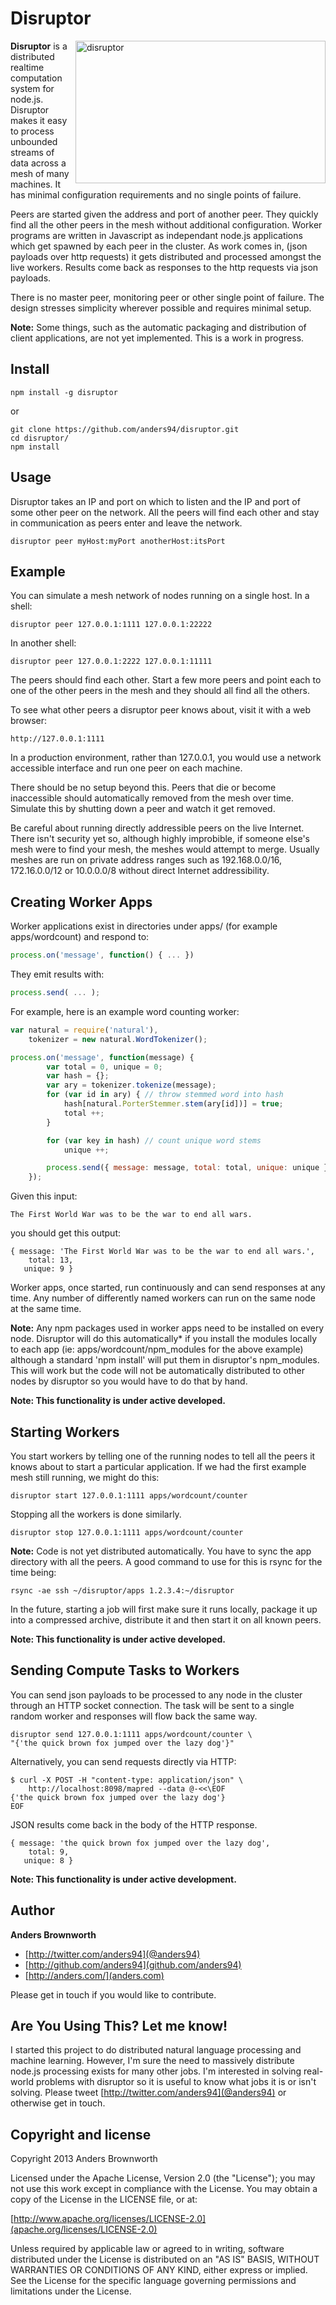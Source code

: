 Disruptor
=========

<img src="http://anders.com/1offs/disruptor.png" width="400" height="228" alt="disruptor" align="right" />

**Disruptor** is a distributed realtime computation system for node.js. Disruptor makes it
easy to process unbounded streams of data across a mesh of many machines. It has minimal 
configuration requirements and no single points of failure.

Peers are started given the address and port of another peer. They quickly find all the other peers 
in the mesh without additional configuration. Worker programs are written in Javascript as 
independant node.js applications which get spawned by each peer in the cluster. As work comes in, 
(json payloads over http requests) it gets distributed and processed amongst the live workers. 
Results come back as responses to the http requests via json payloads.

There is no master peer, monitoring peer or other single point of failure. The design stresses 
simplicity wherever possible and requires minimal setup.

**Note:** Some things, such as the automatic packaging and distribution of client applications, 
are not yet implemented. This is a work in progress.

Install
-----
    npm install -g disruptor

or

    git clone https://github.com/anders94/disruptor.git
    cd disruptor/
    npm install

Usage
-----
Disruptor takes an IP and port on which to listen and the IP and port of some other peer on the 
network. All the peers will find each other and stay in communication as peers enter and leave 
the network.

    disruptor peer myHost:myPort anotherHost:itsPort

Example
-------
You can simulate a mesh network of nodes running on a single host. In a shell:

    disruptor peer 127.0.0.1:1111 127.0.0.1:22222

In another shell:

    disruptor peer 127.0.0.1:2222 127.0.0.1:11111

The peers should find each other. Start a few more peers and point each to one of the other peers in 
the mesh and they should all find all the others.

To see what other peers a disruptor peer knows about, visit it with a web browser:

    http://127.0.0.1:1111

In a production environment, rather than 127.0.0.1, you would use a network accessible interface
and run one peer on each machine.

There should be no setup beyond this. Peers that die or become inaccessible should automatically 
removed from the mesh over time. Simulate this by shutting down a peer and watch it get removed.

Be careful about running directly addressible peers on the live Internet. There isn't security 
yet so, although highly improbible, if someone else's mesh were to find your mesh, the meshes 
would attempt to merge. Usually meshes are run on private address ranges such as 192.168.0.0/16, 
172.16.0.0/12 or 10.0.0.0/8 without direct Internet addressibility.

Creating Worker Apps
--------------------
Worker applications exist in directories under apps/ (for example apps/wordcount) and respond to:

```javascript
process.on('message', function() { ... }) 
```

They emit results with:

```javascript
process.send( ... );
```

For example, here is an example word counting worker:

```javascript
var natural = require('natural'),
    tokenizer = new natural.WordTokenizer();

process.on('message', function(message) {
        var total = 0, unique = 0;
        var hash = {};
        var ary = tokenizer.tokenize(message);
        for (var id in ary) { // throw stemmed word into hash
            hash[natural.PorterStemmer.stem(ary[id])] = true;
            total ++;
        }

        for (var key in hash) // count unique word stems
            unique ++;

        process.send({ message: message, total: total, unique: unique });
    });
```

Given this input:
```
The First World War was to be the war to end all wars.
```

you should get this output:
```
{ message: 'The First World War was to be the war to end all wars.',
    total: 13,
   unique: 9 }
```

Worker apps, once started, run continuously and can send responses at any time. Any number
of differently named workers can run on the same node at the same time.

**Note:** Any npm packages used in worker apps need to be installed on every node. Disruptor
will do this automatically* if you install the modules locally to each app (ie: 
apps/wordcount/npm_modules for the above example) although a standard 'npm install' will put 
them in disruptor's npm_modules. This will work but the code will not be automatically 
distributed to other nodes by disruptor so you would have to do that by hand.

**Note: This functionality is under active developed.**

Starting Workers
----------------
You start workers by telling one of the running nodes to tell all the peers it knows about to start
a particular application. If we had the first example mesh still running, we might do this:

    disruptor start 127.0.0.1:1111 apps/wordcount/counter

Stopping all the workers is done similarly.

    disruptor stop 127.0.0.1:1111 apps/wordcount/counter

**Note:** Code is not yet distributed automatically. You have to sync the app directory with
all the peers. A good command to use for this is rsync for the time being:

    rsync -ae ssh ~/disruptor/apps 1.2.3.4:~/disruptor

In the future, starting a job will first make sure it runs locally, package it up into a 
compressed archive, distribute it and then start it on all known peers.

**Note: This functionality is under active developed.**

Sending Compute Tasks to Workers
--------------------------------
You can send json payloads to be processed to any node in the cluster through an HTTP socket
connection. The task will be sent to a single random worker and responses will flow back the 
same way.

    disruptor send 127.0.0.1:1111 apps/wordcount/counter \
    "{'the quick brown fox jumped over the lazy dog'}"

Alternatively, you can send requests directly via HTTP:

    $ curl -X POST -H "content-type: application/json" \
        http://localhost:8098/mapred --data @-<<\EOF
    {'the quick brown fox jumped over the lazy dog'}
    EOF

JSON results come back in the body of the HTTP response.

    { message: 'the quick brown fox jumped over the lazy dog',
        total: 9,
       unique: 8 }

**Note: This functionality is under active development.**

Author
------
**Anders Brownworth**

+ [http://twitter.com/anders94](@anders94)
+ [http://github.com/anders94](github.com/anders94)
+ [http://anders.com/](anders.com)

Please get in touch if you would like to contribute.

Are You Using This? Let me know!
--------------------------------
I started this project to do distributed natural language processing and machine 
learning. However, I'm sure the need to massively distribute node.js processing 
exists for many other jobs. I'm interested in solving real-world problems with 
disruptor so it is useful to know what jobs it is or isn't solving. Please tweet 
[http://twitter.com/anders94](@anders94) or otherwise get in touch.

Copyright and license
---------------------
Copyright 2013 Anders Brownworth

Licensed under the Apache License, Version 2.0 (the "License"); you may not use this work except 
in compliance with the License. You may obtain a copy of the License in the LICENSE file, or at:

  [http://www.apache.org/licenses/LICENSE-2.0](apache.org/licenses/LICENSE-2.0)

Unless required by applicable law or agreed to in writing, software distributed under the 
License is distributed on an "AS IS" BASIS, WITHOUT WARRANTIES OR CONDITIONS OF ANY KIND, either 
express or implied. See the License for the specific language governing permissions and
limitations under the License.
